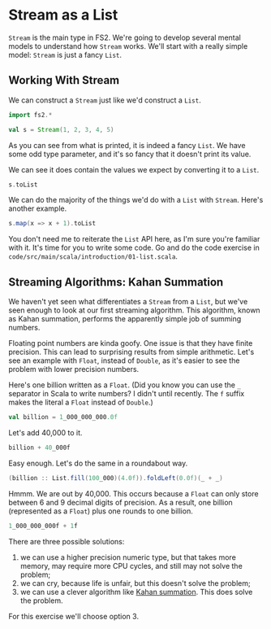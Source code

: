 # Stream as a List

`Stream` is the main type in FS2. We're going to develop several mental models to understand how `Stream` works. We'll start with a really simple model: `Stream` is just a fancy `List`.


## Working With Stream

We can construct a `Stream` just like we'd construct a `List`.

```scala mdoc
import fs2.*

val s = Stream(1, 2, 3, 4, 5)
```

As you can see from what is printed, it is indeed a fancy `List`.
We have some odd type parameter, and it's so fancy that it doesn't print its value.

We can see it does contain the values we expect by converting it to a `List`.

```scala mdoc
s.toList
```

We can do the majority of the things we'd do with a `List` with `Stream`.
Here's another example.

```scala mdoc
s.map(x => x + 1).toList
```

You don't need me to reiterate the `List` API here, as I'm sure you're familiar with it.
It's time for you to write some code. 
Go and do the code exercise in `code/src/main/scala/introduction/01-list.scala`.


## Streaming Algorithms: Kahan Summation

We haven't yet seen what differentiates a `Stream` from a `List`, but we've seen enough to look at our first streaming algorithm.
This algorithm, known as Kahan summation, performs the apparently simple job of summing numbers.

Floating point numbers are kinda goofy. One issue is that they have finite precision. This can lead to surprising results from simple arithmetic. Let's see an example with `Float`, instead of `Double`, as it's easier to see the problem with lower precision numbers.

Here's one billion written as a `Float`. (Did you know you can use the `_` separator in Scala to write numbers? I didn't until recently. The `f` suffix makes the literal a `Float` instead of `Double`.)

```scala mdoc
val billion = 1_000_000_000.0f
```

Let's add 40,000 to it.

```scala mdoc
billion + 40_000f
```

Easy enough. Let's do the same in a roundabout way.

```scala mdoc
(billion :: List.fill(100_000)(4.0f)).foldLeft(0.0f)(_ + _)
```

Hmmm. We are out by 40,000. This occurs because a `Float` can only store between 6 and 9 decimal digits of precision. As a result, one billion (represented as a `Float`) plus one rounds to one billion.

```scala mdoc
1_000_000_000f + 1f
```

There are three possible solutions: 

1. we can use a higher precision numeric type, but that takes more memory, may require more CPU cycles, and still may not solve the problem;
2. we can cry, because life is unfair, but this doesn't solve the problem;
3. we can use a clever algorithm like [Kahan summation][kahan]. This does solve the problem.

For this exercise we'll choose option 3.

[kahan]: https://en.wikipedia.org/wiki/Kahan_summation_algorithm
